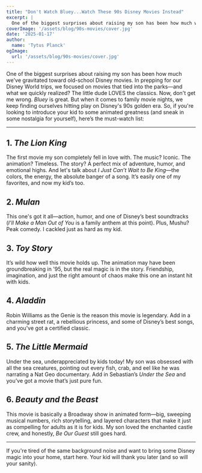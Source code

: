 ```yaml
---
title: "Don't Watch Bluey...Watch These 90s Disney Movies Instead"
excerpt: |
  One of the biggest surprises about raising my son has been how much we've gravitated toward old-school Disney movies. In prepping for our Disney World trips, we focused on movies that tied into the parks—and what we quickly realized? The little dude LOVES the classics.
coverImage: '/assets/blog/90s-movies/cover.jpg'
date: '2025-01-17'
author:
  name: 'Tytus Planck'
ogImage:
  url: '/assets/blog/90s-movies/cover.jpg'
---
```


One of the biggest surprises about raising my son has been how much we've gravitated toward old-school Disney movies. In prepping for our Disney World trips, we focused on movies that tied into the parks—and what we quickly realized? The little dude LOVES the classics. Now, don't get me wrong. _Bluey_ is great. But when it comes to family movie nights, we keep finding ourselves hitting play on Disney's 90s golden era. So, if you're looking to introduce your kid to some animated greatness (and sneak in some nostalgia for yourself), here’s the must-watch list:

---

## 1. _The Lion King_

The first movie my son completely fell in love with. The music? Iconic. The animation? Timeless. The story? A perfect mix of adventure, humor, and emotional highs. And let's talk about _I Just Can’t Wait to Be King_—the colors, the energy, the absolute banger of a song. It’s easily one of my favorites, and now my kid’s too.

## 2. _Mulan_

This one's got it all—action, humor, and one of Disney’s best soundtracks (_I’ll Make a Man Out of You_ is a family anthem at this point). Plus, Mushu? Peak comedy. I cackled just as hard as my kid.

## 3. _Toy Story_

It’s wild how well this movie holds up. The animation may have been groundbreaking in '95, but the real magic is in the story. Friendship, imagination, and just the right amount of chaos make this one an instant hit with kids.

## 4. _Aladdin_

Robin Williams as the Genie is the reason this movie is legendary. Add in a charming street rat, a rebellious princess, and some of Disney’s best songs, and you've got a certified classic.

## 5. _The Little Mermaid_

Under the sea, underappreciated by kids today! My son was obsessed with all the sea creatures, pointing out every fish, crab, and eel like he was narrating a Nat Geo documentary. Add in Sebastian’s _Under the Sea_ and you’ve got a movie that’s just pure fun.

## 6. _Beauty and the Beast_

This movie is basically a Broadway show in animated form—big, sweeping musical numbers, rich storytelling, and layered characters that make it just as compelling for adults as it is for kids. My son loved the enchanted castle crew, and honestly, _Be Our Guest_ still goes hard.

---

If you're tired of the same background noise and want to bring some Disney magic into your home, start here. Your kid will thank you later (and so will your sanity).
